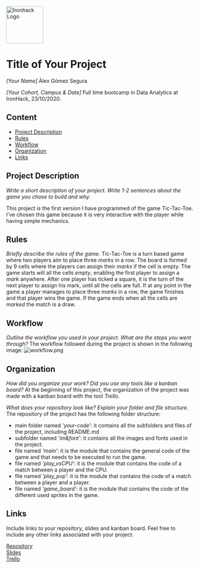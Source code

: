 <img src="https://bit.ly/2VnXWr2" alt="Ironhack Logo" width="100"/>

# Title of Your Project
*[Your Name]* Àlex Gómez Segura

*[Your Cohort, Campus & Date]* Full time bootcamp in Data Analytics at IronHack, 23/10/2020.

## Content
- [Project Description](#project-description)
- [Rules](#rules)
- [Workflow](#workflow)
- [Organization](#organization)
- [Links](#links)

## Project Description
*Write a short description of your project. Write 1-2 sentences about the game you chose to build and why.*

This project is the first version I have programmed of the game Tic-Tac-Toe. I've chosen this game because it is very interactive with the player while having simple mechanics.

## Rules
*Briefly describe the rules of the game.*
Tic-Tac-Toe is a turn based game where two players aim to place three *marks* in a row. The board is formed by 9 cells where the players can assign their *marks* if the cell is empty. The game starts will all the cells *empty*, enabling the first player to assign a *mark* anywhere. After one player has ticked a square, it is the turn of the next player to assign his mark, until all the cells are full. If at any point in the game a player manages to place three *marks* in a row, the game finishes and that player wins the game. If the game ends when all the cells are *marked* the match is a draw.

## Workflow
*Outline the workflow you used in your project. What are the steps you went through?*
The workflow followed during the project is shown in the following image:
![workflow.png](attachment:workflow.png)

## Organization
*How did you organize your work? Did you use any tools like a kanban board?*
At the beginning of this project, the organization of the project was made with a kanban board with the tool *Trello*.

*What does your repository look like? Explain your folder and file structure.*
The repository of the project has the following folder structure:

- main folder named *'your-code'*: it contains all the subfolders and files of the project, including README.md
- subfolder named *'im&font'*: it contains all the images and fonts used in the project.
- file named *'main'*: it is the module that contains the general code of the game and that needs to be executed to run the game.
- file named *'play_vsCPU'*: it is the module that contains the code of a match between a player and the CPU.
- file named *'play_pvp'*: it is the module that contains the code of a match between a player and a player.
- file named *'game_board'*: it is the module that contains the code of the different used sprites in the game.

## Links
Include links to your repository, slides and kanban board. Feel free to include any other links associated with your project.

[Repository](https://github.com/agomezsegura/Project-Week-1-Build-Your-Own-Game)  
[Slides](https://slides.com/)  
[Trello](https://trello.com/b/ZQMZStPF/project-week-1-build-your-own-game)  
